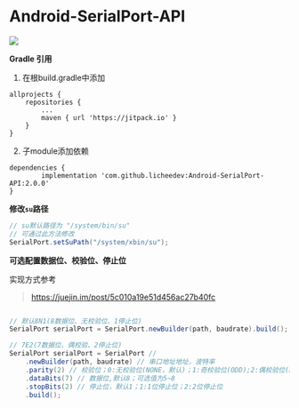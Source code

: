 # Android-SerialPort-API

[![](https://jitpack.io/v/licheedev/Android-SerialPort-API.svg)](https://jitpack.io/#licheedev/Android-SerialPort-API)

**Gradle 引用**

1. 在根build.gradle中添加

```
allprojects {
    repositories {
        ...
        maven { url 'https://jitpack.io' }
    }
}
```

2. 子module添加依赖

```
dependencies {
        implementation 'com.github.licheedev:Android-SerialPort-API:2.0.0'
}
```

**修改`su`路径**

```java
// su默认路径为 "/system/bin/su"
// 可通过此方法修改
SerialPort.setSuPath("/system/xbin/su");
```

**可选配置数据位、校验位、停止位**

实现方式参考
> https://juejin.im/post/5c010a19e51d456ac27b40fc

```java

// 默认8N1(8数据位、无校验位、1停止位)
SerialPort serialPort = SerialPort.newBuilder(path, baudrate).build();

// 7E2(7数据位、偶校验、2停止位)
SerialPort serialPort = SerialPort //
    .newBuilder(path, baudrate) // 串口地址地址，波特率
    .parity(2) // 校验位；0:无校验位(NONE，默认)；1:奇校验位(ODD);2:偶校验位(EVEN)
    .dataBits(7) // 数据位,默认8；可选值为5~8
    .stopBits(2) // 停止位，默认1；1:1位停止位；2:2位停止位
    .build();
```
